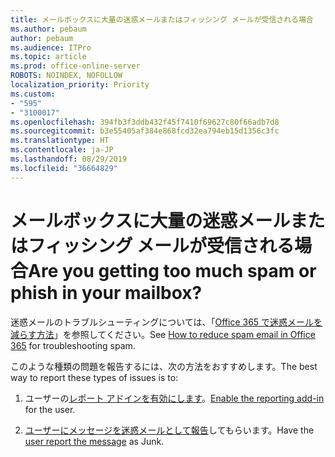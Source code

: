```yaml
---
title: メールボックスに大量の迷惑メールまたはフィッシング メールが受信される場合
ms.author: pebaum
author: pebaum
ms.audience: ITPro
ms.topic: article
ms.prod: office-online-server
ROBOTS: NOINDEX, NOFOLLOW
localization_priority: Priority
ms.custom:
- "595"
- "3100017"
ms.openlocfilehash: 394fb3f3ddb432f45f7410f69627c80f66adb7d8
ms.sourcegitcommit: b3e55405af384e868fcd32ea794eb15d1356c3fc
ms.translationtype: HT
ms.contentlocale: ja-JP
ms.lasthandoff: 08/29/2019
ms.locfileid: "36664829"
---
```

# <a name="are-you-getting-too-much-spam-or-phish-in-your-mailbox"></a><span data-ttu-id="309b0-102">メールボックスに大量の迷惑メールまたはフィッシング メールが受信される場合</span><span class="sxs-lookup"><span data-stu-id="309b0-102">Are you getting too much spam or phish in your mailbox?</span></span>

<span data-ttu-id="309b0-103">迷惑メールのトラブルシューティングについては、「[Office 365 で迷惑メールを減らす方法](https://docs.microsoft.com/office365/securitycompliance/reduce-spam-email)」を参照してください。</span><span class="sxs-lookup"><span data-stu-id="309b0-103">See [How to reduce spam email in Office 365](https://docs.microsoft.com/office365/securitycompliance/reduce-spam-email) for troubleshooting spam.</span></span>
  
<span data-ttu-id="309b0-104">このような種類の問題を報告するには、次の方法をおすすめします。</span><span class="sxs-lookup"><span data-stu-id="309b0-104">The best way to report these types of issues is to:</span></span>
  
1. <span data-ttu-id="309b0-105">ユーザーの[レポート アドインを有効にします](https://docs.microsoft.com/office365/securitycompliance/enable-the-report-message-add-in)。</span><span class="sxs-lookup"><span data-stu-id="309b0-105">[Enable the reporting add-in](https://docs.microsoft.com/office365/securitycompliance/enable-the-report-message-add-in) for the user.</span></span>

2. <span data-ttu-id="309b0-106">[ユーザーにメッセージを迷惑メールとして報告](https://support.office.com/article/b5caa9f1-cdf3-4443-af8c-ff724ea719d2)してもらいます。</span><span class="sxs-lookup"><span data-stu-id="309b0-106">Have the [user report the message](https://support.office.com/article/b5caa9f1-cdf3-4443-af8c-ff724ea719d2) as Junk.</span></span>
